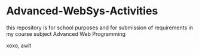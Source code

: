 # Advanced-WebSys-Activities

this repository is for school purposes and for submission of requirements
in my course subject Advanced Web Programming

xoxo, awit
